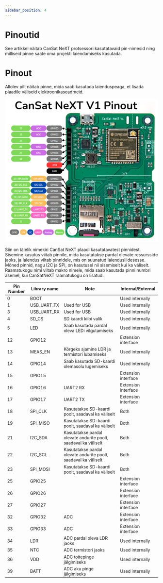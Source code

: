 ```yaml
---
sidebar_position: 4
---
```


# Pinoutid

See artikkel näitab CanSat NeXT protsessori kasutatavaid pin-nimesid ning milliseid pinne saate oma projekti laiendamiseks kasutada.

# Pinout

Allolev pilt näitab pinne, mida saab kasutada laienduspeaga, et lisada plaadile väliseid elektroonikaseadmeid.

![CanSat NeXT plaadi pinout](./img/pinout.png)

Siin on täielik nimekiri CanSat NeXT plaadi kasutatavatest pinnidest. Sisemine kasutus viitab pinnile, mida kasutatakse pardal olevate ressursside jaoks, ja laiendus viitab pinnidele, mis on suunatud laiendusliidesesse. Mõned pinnid, nagu I2C ja SPI, on kasutusel nii sisemiselt kui ka väliselt. Raamatukogu nimi viitab makro nimele, mida saab kasutada pinni numbri asemel, kui CanSatNeXT raamatukogu on lisatud.

| Pin Number | Library name | Note                                                    | Internal/External   |
|------------|--------------|---------------------------------------------------------|---------------------|
|          0 | BOOT         |                                                         | Used internally     |
|          1 | USB_UART_TX  | Used for USB                                            | Used internally     |
|          3 | USB_UART_RX  | Used for USB                                            | Used internally     |
|          4 | SD_CS        | SD kaardi kiibi valik                                   | Used internally     |
|          5 | LED          | Saab kasutada pardal oleva LEDi vilgutamiseks           | Used internally     |
|         12 | GPIO12       |                                                         | Extension interface |
|         13 | MEAS_EN      | Kõrgeks ajamine LDR ja termistori lubamiseks            | Used internally     |
|         14 | GPIO14       | Saab kasutada SD-kaardi olemasolu lugemiseks            | Used internally     |
|         15 | GPIO15       |                                                         | Extension interface |
|         16 | GPIO16       | UART2 RX                                                | Extension interface |
|         17 | GPIO17       | UART2 TX                                                | Extension interface |
|         18 | SPI_CLK      | Kasutatakse SD-kaardi poolt, saadaval ka väliselt       | Both                |
|         19 | SPI_MISO     | Kasutatakse SD-kaardi poolt, saadaval ka väliselt       | Both                |
|         21 | I2C_SDA      | Kasutatakse pardal olevate andurite poolt, saadaval ka väliselt | Both                |
|         22 | I2C_SCL      | Kasutatakse pardal olevate andurite poolt, saadaval ka väliselt | Both                |
|         23 | SPI_MOSI     | Kasutatakse SD-kaardi poolt, saadaval ka väliselt       | Both                |
|         25 | GPIO25       |                                                         | Extension interface |
|         26 | GPIO26       |                                                         | Extension interface |
|         27 | GPIO27       |                                                         | Extension interface |
|         32 | GPIO32       | ADC                                                     | Extension interface |
|         33 | GPIO33       | ADC                                                     | Extension interface |
|         34 | LDR          | ADC pardal oleva LDR jaoks                              | Used internally     |
|         35 | NTC          | ADC termistori jaoks                                    | Used internally     |
|         36 | VDD          | ADC toitepinge jälgimiseks                              | Used internally     |
|         39 | BATT         | ADC aku pinge jälgimiseks                               | Used internally     |